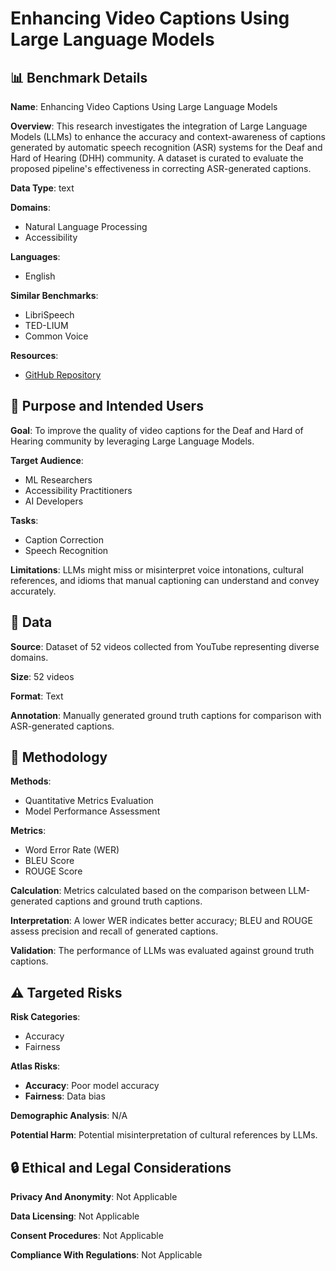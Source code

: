 # Enhancing Video Captions Using Large Language Models

## 📊 Benchmark Details

**Name**: Enhancing Video Captions Using Large Language Models

**Overview**: This research investigates the integration of Large Language Models (LLMs) to enhance the accuracy and context-awareness of captions generated by automatic speech recognition (ASR) systems for the Deaf and Hard of Hearing (DHH) community. A dataset is curated to evaluate the proposed pipeline's effectiveness in correcting ASR-generated captions.

**Data Type**: text

**Domains**:
- Natural Language Processing
- Accessibility

**Languages**:
- English

**Similar Benchmarks**:
- LibriSpeech
- TED-LIUM
- Common Voice

**Resources**:
- [GitHub Repository](https://github.com/monikabhole001/Improving-the-Quality-of-Video-Captions-for-the-DHH-Community-Using-LLM)

## 🎯 Purpose and Intended Users

**Goal**: To improve the quality of video captions for the Deaf and Hard of Hearing community by leveraging Large Language Models.

**Target Audience**:
- ML Researchers
- Accessibility Practitioners
- AI Developers

**Tasks**:
- Caption Correction
- Speech Recognition

**Limitations**: LLMs might miss or misinterpret voice intonations, cultural references, and idioms that manual captioning can understand and convey accurately.

## 💾 Data

**Source**: Dataset of 52 videos collected from YouTube representing diverse domains.

**Size**: 52 videos

**Format**: Text

**Annotation**: Manually generated ground truth captions for comparison with ASR-generated captions.

## 🔬 Methodology

**Methods**:
- Quantitative Metrics Evaluation
- Model Performance Assessment

**Metrics**:
- Word Error Rate (WER)
- BLEU Score
- ROUGE Score

**Calculation**: Metrics calculated based on the comparison between LLM-generated captions and ground truth captions.

**Interpretation**: A lower WER indicates better accuracy; BLEU and ROUGE assess precision and recall of generated captions.

**Validation**: The performance of LLMs was evaluated against ground truth captions.

## ⚠️ Targeted Risks

**Risk Categories**:
- Accuracy
- Fairness

**Atlas Risks**:
- **Accuracy**: Poor model accuracy
- **Fairness**: Data bias

**Demographic Analysis**: N/A

**Potential Harm**: Potential misinterpretation of cultural references by LLMs.

## 🔒 Ethical and Legal Considerations

**Privacy And Anonymity**: Not Applicable

**Data Licensing**: Not Applicable

**Consent Procedures**: Not Applicable

**Compliance With Regulations**: Not Applicable
